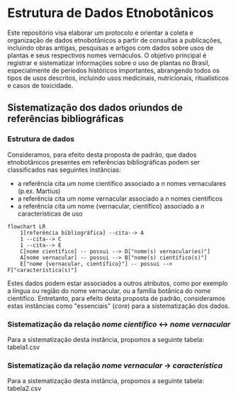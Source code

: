 # Estrutura de Dados Etnobotânicos

Este repositório visa elaborar um protocolo e orientar a coleta e organização de dados etnobotânicos a partir de consultas a publicações, incluindo obras antigas, pesquisas e artigos com dados sobre usos de plantas e seus respectivos nomes vernáculos. O objetivo principal é registrar e sistematizar informações sobre o uso de plantas no Brasil, especialmente de períodos históricos importantes, abrangendo todos os tipos de usos descritos, incluindo usos medicinais, nutricionais, ritualísticos e casos de toxicidade.

## Sistematização dos dados oriundos de referências bibliográficas

### Estrutura de dados

Consideramos, para efeito desta proposta de padrão, que dados etnobotânicos presentes em referências bibliográficas podem ser classificados nas seguintes instâncias:

* a referência cita um nome científico associado a _n_ nomes vernaculares (p.ex. Martius)
* a referência cita um nome vernacular associado a _n_ nomes científicos
* a referência cita um nome {vernacular, científico} associado a _n_ caracteristicas de uso

```mermaid
flowchart LR
    1[referência bibliográfica] --cita--> A
    1 --cita--> C
    1 --cita--> E
    C[nome científico] -- possui --> D["nome(s) vernacular(es)"]
    A[nome vernacular] -- possui --> B["nome(s) científico(s)"]
    E["nome {vernacular, científico}"] -- possui --> F["característica(s)"]
```
Estes dados podem estar associados a outros atributos, como por exemplo a língua ou região do nome vernacular, ou a família botânica do nome científico. Entretanto, para efeito desta proposta de padrão, consideramos estas instâncias como "essenciais" (_core_) para a sistematização dos dados.

### Sistematização da relação _nome científico_ <-> _nome vernacular_

Para a sistematização desta instância, propomos a seguinte tabela: tabela1.csv

### Sistematização da relação _nome vernacular_ -> _característica_

Para a sistematização desta instância, propomos a seguinte tabela: tabela2.csv